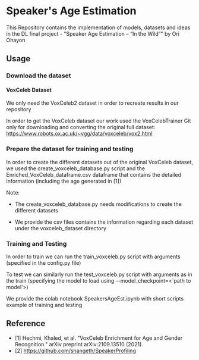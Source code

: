 # Speaker's Age Estimation

This Repository contains the implementation of models, datasets and ideas in the DL final project - "Speaker Age Estimation – “In the Wild”" by Ori Ohayon

## Usage

### Download the dataset
#### VoxCeleb Dataset
We only need the VoxCeleb2 dataset in order to recreate results in our repository

In order to get the VoxCeleb dataset our work used the VoxCelebTrainer Git only for downloading and converting the original full dataset:
https://www.robots.ox.ac.uk/~vgg/data/voxceleb/vox2.html


### Prepare the dataset for training and testing
In order to create the different datasets out of the original VoxCeleb dataset, we used the create_voxceleb_database.py script and the Enriched_VoxCeleb_dataframe.csv dataframe that contains the detailed information (including the age generated in [1])

Note: 
- The create_voxceleb_database.py needs modifications to create the different datasets

- We provide the csv files contains the information regarding each dataset under the voxceleb_dataset directory

### Training and Testing
In order to train we can run the train_voxceleb.py script with arguments (specified in the config.py file)

To test we can similarly run the test_voxceleb.py script with arguments as in the train (specifying the model to load using --model_checkpoint=<`path to model'>)

We provide the colab notebook SpeakersAgeEst.ipynb with short scripts example of training and testing

## Reference
- [1] Hechmi, Khaled, et al. "VoxCeleb Enrichment for Age and Gender Recognition." arXiv preprint arXiv:2109.13510 (2021).‏
- [2] https://github.com/shangeth/SpeakerProfiling
